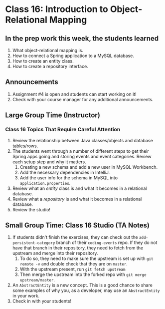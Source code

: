 # Class 16: Introduction to Object-Relational Mapping

## In the prep work this week, the students learned

1. What object-relational mapping is.
1. How to connect a Spring application to a MySQL database.
1. How to create an entity class.
1. How to create a repository interface.

## Announcements

1. Assignment #4 is open and students can start working on it!
1. Check with your course manager for any additional announcements.

## Large Group Time (Instructor)

### Class 16 Topics That Require Careful Attention

1. Review the relationship between Java classes/objects and database tables/rows.
1. The students went through a number of different steps to get their Spring apps going and storing events and event categories. Review each setup step and why it matters.
   1. Creating a new schema and add a new user in MySQL Workbench.
   1. Add the necessary dependencies in IntelliJ.
   1. Add the user info for the schema in MySQL into ``application.properties``.
1. Review what an *entity* class is and what it becomes in a relational database.
1. Review what a *repository* is and what it becomes in a relational database.
1. Review the studio!

## Small Group Time: Class 16 Studio (TA Notes)

1. If students didn't finish the exercises, they can check out the ``add-persistent-category`` branch of their ``coding-events`` repo. If they do not have that branch in their repository, they need to fetch from the upstream and merge into their repository.
   1. To do so, they need to make sure the upstream is set up with ``git remote -v`` and double check that they are on ``master``.
   1. With the upstream present, run ``git fetch upstream``
   1. Then merge the upstream into the forked repo with ``git merge upstream/master``.
1. An ``AbstractEntity`` is a new concept. This is a good chance to share some examples of why you, as a developer, may use an ``AbstractEntity`` in your work.
1. Check in with your students!
